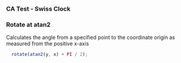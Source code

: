 ### CA Test - Swiss Clock

### Rotate at atan2
Calculates the angle from a specified point to the coordinate origin as measured from the positive x-axis
```javascript
  rotate(atan2(y, x) + PI / 2);
 ```
 
